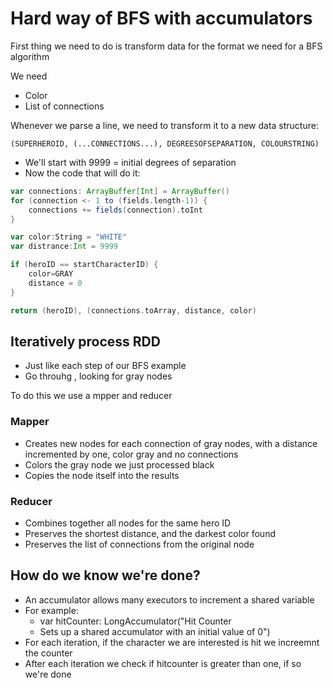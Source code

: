 # Hard way of BFS with accumulators

First thing we need to do is transform data for the format we need for a BFS algorithm

We need
* Color
* List of connections

Whenever we parse a line, we need to transform it to a new data structure:

`(SUPERHEROID, (...CONNECTIONS...), DEGREESOFSEPARATION, COLOURSTRING)`

* We'll start with 9999 = initial degrees of separation
* Now the code that will do it:

``` scala
var connections: ArrayBuffer[Int] = ArrayBuffer()
for (connection <- 1 to (fields.length-1)) {
    connections += fields(connection).toInt 
}

var color:String = "WHITE"
var distrance:Int = 9999

if (heroID == startCharacterID) {
    color=GRAY
    distance = 0
}

return (heroID), (connections.toArray, distance, color)
```

## Iteratively process RDD

* Just like each step of our BFS example
* Go throuhg , looking for gray nodes

To do this we use a mpper and reducer

### Mapper

* Creates new nodes for each connection of gray nodes, with a distance incremented by one, color gray and no connections
* Colors the gray node we just processed black
* Copies the node itself into the results

### Reducer

* Combines together all nodes for the same hero ID
* Preserves the shortest distance, and the darkest color found
* Preserves the list of connections from the original node

## How do we know we're done?

* An accumulator allows many executors to increment a shared variable
* For example: 
    - var hitCounter: LongAccumulator("Hit Counter
    - Sets up a shared accumulator with an initial value of 0")
* For each iteration, if the character we are interested is hit we increemnt the counter
* After each iteration we check if hitcounter is greater than one, if so we're done

   


